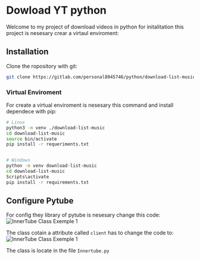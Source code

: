 # Dowload YT python
Welcome to my project of download videos in python for initalitation this project is nesesary crear a virtaul enviroment:

## Installation
Clone the ropository with git:

```bash
git clone https://gitlab.com/personal8945746/python/download-list-music.git

```
### Virtual Enviroment
For create a virtual enviroment is nesesary this command and install dependece with pip:

```bash
# Linux
python3 -m venv ./download-list-music
cd download-list-music
source bin/activate
pip install -r requeriments.txt


# Windows
python -m venv download-list-music
cd download-list-music
Scripts\activate
pip install -r requirements.txt
```
## Configure Pytube

For  config they library of pytube is nesesary change this code:
![InnerTube Class Exemple 1](img/config_1.png)

The class cotain a attribute called `client` has to change the code to:
![InnerTube Class Exemple 1](img/config_2.png)

The class is locate in the file `Innertube.py`




